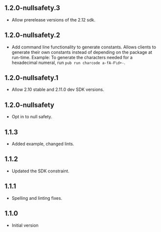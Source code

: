 ## 1.2.0-nullsafety.3

* Allow prerelease versions of the 2.12 sdk.

## 1.2.0-nullsafety.2

- Add command line functionality to generate constants.
  Allows clients to generate their own constants instead of
  depending on the package at run-time.
  Example: To generate the characters needed
  for a hexadecimal numeral, run `pub run charcode a-fA-F\d+-`.

## 1.2.0-nullsafety.1

- Allow 2.10 stable and 2.11.0 dev SDK versions.

## 1.2.0-nullsafety

- Opt in to null safety.

## 1.1.3

- Added example, changed lints.

## 1.1.2

- Updated the SDK constraint.

## 1.1.1

- Spelling and linting fixes.

## 1.1.0

- Initial version

